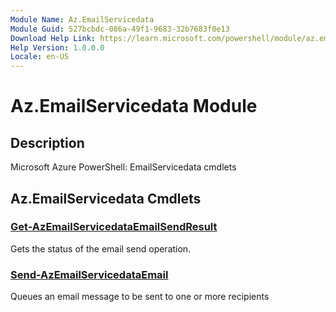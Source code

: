 ```yaml
---
Module Name: Az.EmailServicedata
Module Guid: 527bcbdc-086a-49f1-9683-32b7683f0e13
Download Help Link: https://learn.microsoft.com/powershell/module/az.emailservicedata
Help Version: 1.0.0.0
Locale: en-US
---
```


# Az.EmailServicedata Module
## Description
Microsoft Azure PowerShell: EmailServicedata cmdlets

## Az.EmailServicedata Cmdlets
### [Get-AzEmailServicedataEmailSendResult](Get-AzEmailServicedataEmailSendResult.md)
Gets the status of the email send operation.

### [Send-AzEmailServicedataEmail](Send-AzEmailServicedataEmail.md)
Queues an email message to be sent to one or more recipients

